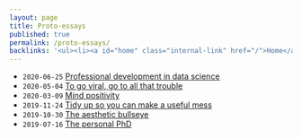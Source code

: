 ```yaml
---
layout: page
title: Proto-essays
published: true
permalink: /proto-essays/
backlinks: '<ul><li><a id="home" class="internal-link" href="/">Home</a></li></ul>'
---
```


* `2020-06-25` <a id="professional-development-in-data-science" class="internal-link" href="/professional-development-in-data-science/">Professional development in data science</a>
* `2020-05-04` <a id="to-go-viral-go-to-all-that-trouble" class="internal-link" href="/to-go-viral-go-to-all-that-trouble/">To go viral, go to all that trouble</a>
* `2020-03-09` <a id="mind-positivity" class="internal-link" href="/mind-positivity/">Mind positivity</a>
* `2019-11-24` <a id="tidy-up" class="internal-link" href="/tidy-up/">Tidy up so you can make a useful mess</a>
* `2019-10-30` <a id="aesthetic-bullseye" class="internal-link" href="/aesthetic-bullseye/">The aesthetic bullseye</a>
* `2019-07-16` <a id="personal-phd" class="internal-link" href="/personal-phd/">The personal PhD</a>
